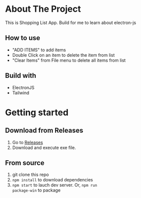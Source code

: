 

# About The Project
This is Shopping List App.
Build for me to learn about electron-js

## How to use

- "ADD ITEMS" to add items
- Double Click on an item to delete the item from list
- "Clear Items" from File menu to delete all items from list

## Build with
- ElectronJS
- Tailwind

# Getting started

## Download from Releases

1. Go to [Releases](http://google.com)
2. Download and execute exe file.

## From source

1. git clone this repo
2. <code>npm install</code> to download dependencies
3. <code>npm start</code> to lauch dev server. Or, <code>npm run package-win</code> to package